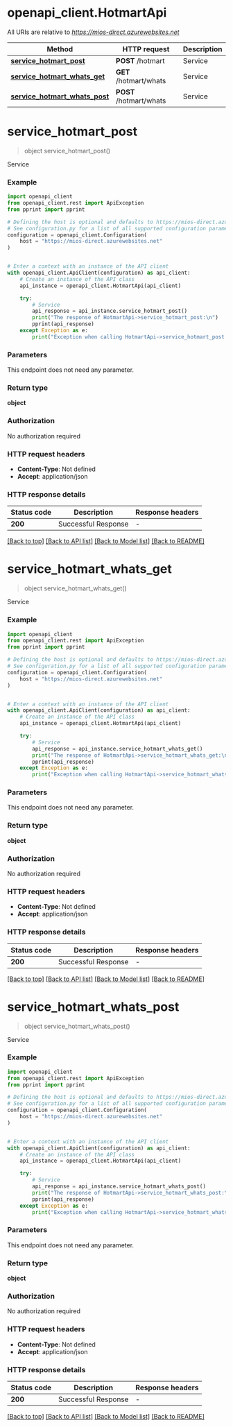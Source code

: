 # openapi_client.HotmartApi

All URIs are relative to *https://mios-direct.azurewebsites.net*

Method | HTTP request | Description
------------- | ------------- | -------------
[**service_hotmart_post**](HotmartApi.md#service_hotmart_post) | **POST** /hotmart | Service
[**service_hotmart_whats_get**](HotmartApi.md#service_hotmart_whats_get) | **GET** /hotmart/whats | Service
[**service_hotmart_whats_post**](HotmartApi.md#service_hotmart_whats_post) | **POST** /hotmart/whats | Service


# **service_hotmart_post**
> object service_hotmart_post()

Service

### Example


```python
import openapi_client
from openapi_client.rest import ApiException
from pprint import pprint

# Defining the host is optional and defaults to https://mios-direct.azurewebsites.net
# See configuration.py for a list of all supported configuration parameters.
configuration = openapi_client.Configuration(
    host = "https://mios-direct.azurewebsites.net"
)


# Enter a context with an instance of the API client
with openapi_client.ApiClient(configuration) as api_client:
    # Create an instance of the API class
    api_instance = openapi_client.HotmartApi(api_client)

    try:
        # Service
        api_response = api_instance.service_hotmart_post()
        print("The response of HotmartApi->service_hotmart_post:\n")
        pprint(api_response)
    except Exception as e:
        print("Exception when calling HotmartApi->service_hotmart_post: %s\n" % e)
```



### Parameters

This endpoint does not need any parameter.

### Return type

**object**

### Authorization

No authorization required

### HTTP request headers

 - **Content-Type**: Not defined
 - **Accept**: application/json

### HTTP response details

| Status code | Description | Response headers |
|-------------|-------------|------------------|
**200** | Successful Response |  -  |

[[Back to top]](#) [[Back to API list]](../README.md#documentation-for-api-endpoints) [[Back to Model list]](../README.md#documentation-for-models) [[Back to README]](../README.md)

# **service_hotmart_whats_get**
> object service_hotmart_whats_get()

Service

### Example


```python
import openapi_client
from openapi_client.rest import ApiException
from pprint import pprint

# Defining the host is optional and defaults to https://mios-direct.azurewebsites.net
# See configuration.py for a list of all supported configuration parameters.
configuration = openapi_client.Configuration(
    host = "https://mios-direct.azurewebsites.net"
)


# Enter a context with an instance of the API client
with openapi_client.ApiClient(configuration) as api_client:
    # Create an instance of the API class
    api_instance = openapi_client.HotmartApi(api_client)

    try:
        # Service
        api_response = api_instance.service_hotmart_whats_get()
        print("The response of HotmartApi->service_hotmart_whats_get:\n")
        pprint(api_response)
    except Exception as e:
        print("Exception when calling HotmartApi->service_hotmart_whats_get: %s\n" % e)
```



### Parameters

This endpoint does not need any parameter.

### Return type

**object**

### Authorization

No authorization required

### HTTP request headers

 - **Content-Type**: Not defined
 - **Accept**: application/json

### HTTP response details

| Status code | Description | Response headers |
|-------------|-------------|------------------|
**200** | Successful Response |  -  |

[[Back to top]](#) [[Back to API list]](../README.md#documentation-for-api-endpoints) [[Back to Model list]](../README.md#documentation-for-models) [[Back to README]](../README.md)

# **service_hotmart_whats_post**
> object service_hotmart_whats_post()

Service

### Example


```python
import openapi_client
from openapi_client.rest import ApiException
from pprint import pprint

# Defining the host is optional and defaults to https://mios-direct.azurewebsites.net
# See configuration.py for a list of all supported configuration parameters.
configuration = openapi_client.Configuration(
    host = "https://mios-direct.azurewebsites.net"
)


# Enter a context with an instance of the API client
with openapi_client.ApiClient(configuration) as api_client:
    # Create an instance of the API class
    api_instance = openapi_client.HotmartApi(api_client)

    try:
        # Service
        api_response = api_instance.service_hotmart_whats_post()
        print("The response of HotmartApi->service_hotmart_whats_post:\n")
        pprint(api_response)
    except Exception as e:
        print("Exception when calling HotmartApi->service_hotmart_whats_post: %s\n" % e)
```



### Parameters

This endpoint does not need any parameter.

### Return type

**object**

### Authorization

No authorization required

### HTTP request headers

 - **Content-Type**: Not defined
 - **Accept**: application/json

### HTTP response details

| Status code | Description | Response headers |
|-------------|-------------|------------------|
**200** | Successful Response |  -  |

[[Back to top]](#) [[Back to API list]](../README.md#documentation-for-api-endpoints) [[Back to Model list]](../README.md#documentation-for-models) [[Back to README]](../README.md)

